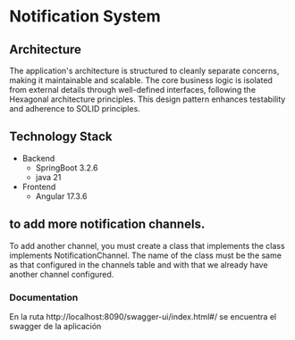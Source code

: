 # Notification System



## Architecture

The application's architecture is structured to cleanly separate concerns,
making it maintainable and scalable. The core business logic is isolated
from external details through well-defined interfaces, following the
Hexagonal architecture principles. This design pattern enhances
testability and adherence to SOLID principles. 

## Technology Stack 

- Backend
  - SpringBoot 3.2.6
  - java 21
- Frontend
  - Angular 17.3.6

## to add more notification channels.

To add another channel, you must create a class that implements the class implements 
NotificationChannel. The name of the class must be the same as that configured in the channels 
table and with that we already have another channel configured.

### Documentation

En la ruta http://localhost:8090/swagger-ui/index.html#/ se encuentra el swagger de la aplicación
